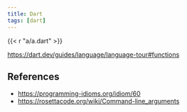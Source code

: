 ```yaml
---
title: Dart
tags: [dart]
---
```


{{< r "a/a.dart" >}}

<https://dart.dev/guides/language/language-tour#functions>

## References

- <https://programming-idioms.org/idiom/60>
- <https://rosettacode.org/wiki/Command-line_arguments>
